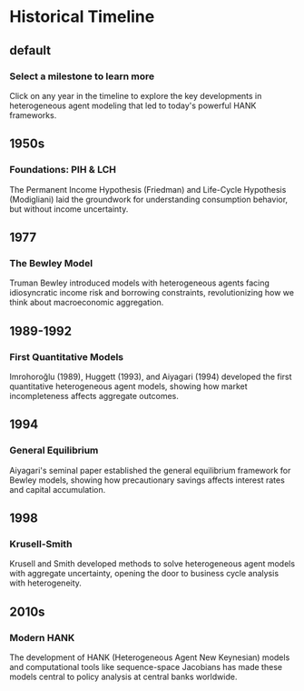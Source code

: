 # Historical Timeline

## default
### Select a milestone to learn more
Click on any year in the timeline to explore the key developments in heterogeneous agent modeling that led to today's powerful HANK frameworks.

## 1950s
### Foundations: PIH & LCH
The Permanent Income Hypothesis (Friedman) and Life-Cycle Hypothesis (Modigliani) laid the groundwork for understanding consumption behavior, but without income uncertainty. 

## 1977
### The Bewley Model
Truman Bewley introduced models with heterogeneous agents facing idiosyncratic income risk and borrowing constraints, revolutionizing how we think about macroeconomic aggregation.

## 1989-1992
### First Quantitative Models
Imrohoroğlu (1989), Huggett (1993), and Aiyagari (1994) developed the first quantitative heterogeneous agent models, showing how market incompleteness affects aggregate outcomes.

## 1994
### General Equilibrium
Aiyagari's seminal paper established the general equilibrium framework for Bewley models, showing how precautionary savings affects interest rates and capital accumulation.

## 1998
### Krusell-Smith
Krusell and Smith developed methods to solve heterogeneous agent models with aggregate uncertainty, opening the door to business cycle analysis with heterogeneity.

## 2010s
### Modern HANK
The development of HANK (Heterogeneous Agent New Keynesian) models and computational tools like sequence-space Jacobians has made these models central to policy analysis at central banks worldwide. 